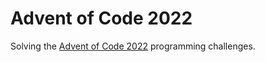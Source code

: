 # Advent of Code 2022
Solving the [Advent of Code 2022](https://adventofcode.com/2022) programming challenges.
